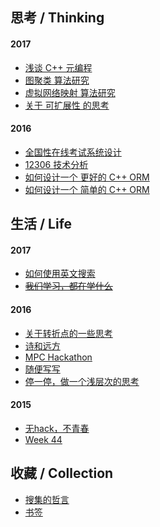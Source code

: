 ﻿<archiveSec>

## 思考 / Thinking

#### 2017

- [浅谈 C++ 元编程](2017/Cpp-Metaprogramming)
- [图聚类 算法研究](2017/Graph-Clustering-Study)
- [虚拟网络映射 算法研究](2017/Virtual-Network-Embedding-Study)
- [关于 可扩展性 的思考](2017/Thinking-Scalability)

#### 2016

- [全国性在线考试系统设计](2016/Exam-System-Design)
- [12306 技术分析](2016/12306-Architecture)
- [如何设计一个 更好的 C++ ORM](2016/How-to-Design-a-Better-Cpp-ORM)
- [如何设计一个 简单的 C++ ORM](2016/How-to-Design-a-Naive-Cpp-ORM)

## 生活 / Life

#### 2017

- [如何使用英文搜索](2017/How-to-Search-English)
- [~~我们学习，都在学什么~~](2017/Thinking-College)

#### 2016

- [关于转折点的一些思考](2016/Turning-Point)
- [诗和远方](2016/Utopia-World)
- [MPC Hackathon](2016/MPC-Hackathon)
- [随便写写](2016/Life-Misc)
- [停一停，做一个浅层次的思考](2016/Thinking)

#### 2015

- [无hack，不青春](2015/MS-Campus-Hackathon)
- [Week 44](2015/Week-44)

## 收藏 / Collection

- [搜集的哲言](misc/Quotes)
- [书签](misc/Bookmarks)

</archiveSec>